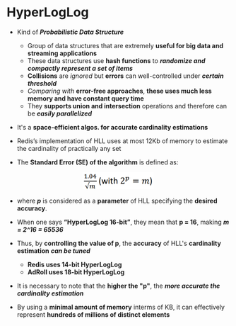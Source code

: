 # HyperLogLog

- Kind of ***Probabilistic Data Structure***
  - Group of data structures that are extremely **useful for big data and streaming applications**
  - These data structures use **hash functions** to ***randomize and compactly represent a set of items***
  - **Collisions** are *ignored* but **errors** can well-controlled under ***certain threshold***
  - *Comparing with* **error-free approaches**, **these uses much less memory and have constant query time**
  - They **supports union and intersection** operations and therefore can be ***easily parallelized***


- It's a **space-efficient algos. for accurate cardinality estimations**
- Redis’s implementation of HLL uses at most 12Kb of memory to estimate the cardinality of practically any set

-  The **Standard Error (SE) of the algorithm** is defined as:
<p align="center">
  <img align="" src="https://raw.githubusercontent.com/Pangaj/HyperLogLog/master/pictures/hllFormula.png" alt="center">
</p>

 - where ***p*** is considered as a **parameter**  of HLL specifying the **desired accuracy**.
 - When one says **“HyperLogLog 16-bit”**, they mean that **p = 16**, making ***m = 2^16 = 65536***
 - Thus, by **controlling the value of p**, the **accuracy** of HLL's **cardinality estimation** ***can be tuned***
    - **Redis uses 14-bit HyperLogLog**
    - **AdRoll uses 18-bit HyperLogLog**
  - It is necessary to note that the **higher the "p"**, the ***more accurate the cardinality estimation***

- By using a **minimal amount of memory** interms of KB, it can effectively represent **hundreds of millions of distinct elements**
